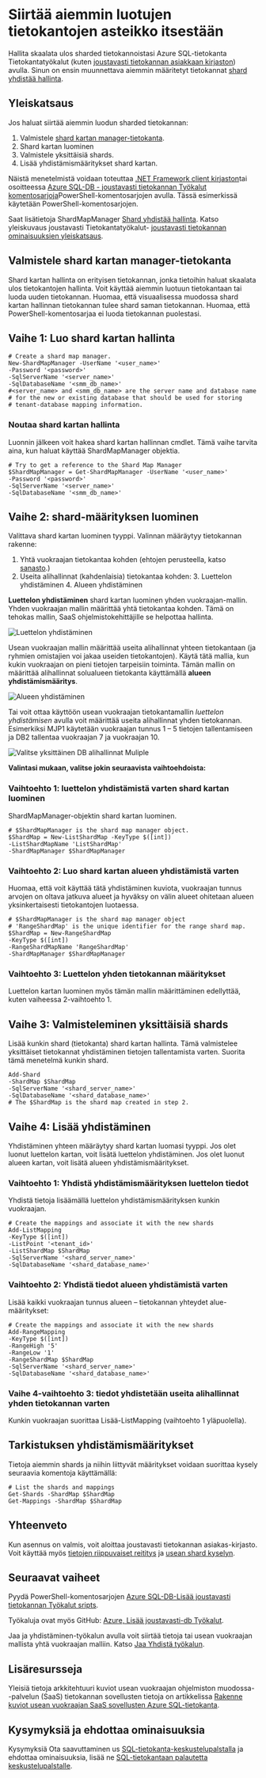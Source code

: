 <properties
   pageTitle="Siirtää aiemmin luotujen tietokantojen asteikko itsestään | Microsoft Azure"
   description="Muuntaa sharded tietokannat joustavasti Tietokantatyökalut luomalla shard kartan hallinta"
   services="sql-database"
   documentationCenter=""
   authors="ddove"
   manager="jhubbard"
   editor=""/>

<tags
   ms.service="sql-database"
   ms.devlang="NA"
   ms.topic="article"
   ms.tgt_pltfrm="NA"
   ms.workload="data-management"
   ms.date="10/24/2016"
   ms.author="ddove"/>

# <a name="migrate-existing-databases-to-scale-out"></a>Siirtää aiemmin luotujen tietokantojen asteikko itsestään

Hallita skaalata ulos sharded tietokannoistasi Azure SQL-tietokanta Tietokantatyökalut (kuten [joustavasti tietokannan asiakkaan kirjaston](sql-database-elastic-database-client-library.md)) avulla. Sinun on ensin muunnettava aiemmin määritetyt tietokannat [shard yhdistää hallinta](sql-database-elastic-scale-shard-map-management.md). 

## <a name="overview"></a>Yleiskatsaus
Jos haluat siirtää aiemmin luodun sharded tietokannan: 

1. Valmistele [shard kartan manager-tietokanta](sql-database-elastic-scale-shard-map-management.md).
2. Shard kartan luominen
3. Valmistele yksittäisiä shards.  
2. Lisää yhdistämismääritykset shard kartan.

Näistä menetelmistä voidaan toteuttaa [.NET Framework client kirjaston](http://www.nuget.org/packages/Microsoft.Azure.SqlDatabase.ElasticScale.Client/)tai osoitteessa [Azure SQL-DB - joustavasti tietokannan Työkalut komentosarjoja](https://gallery.technet.microsoft.com/scriptcenter/Azure-SQL-DB-Elastic-731883db)PowerShell-komentosarjojen avulla. Tässä esimerkissä käytetään PowerShell-komentosarjojen.

Saat lisätietoja ShardMapManager [Shard yhdistää hallinta](sql-database-elastic-scale-shard-map-management.md). Katso yleiskuvaus joustavasti Tietokantatyökalut- [joustavasti tietokannan ominaisuuksien yleiskatsaus](sql-database-elastic-scale-introduction.md).

## <a name="prepare-the-shard-map-manager-database"></a>Valmistele shard kartan manager-tietokanta

Shard kartan hallinta on erityisen tietokannan, jonka tietoihin haluat skaalata ulos tietokantojen hallinta. Voit käyttää aiemmin luotuun tietokantaan tai luoda uuden tietokannan. Huomaa, että visuaalisessa muodossa shard kartan hallinnan tietokannan tulee shard saman tietokannan. Huomaa, että PowerShell-komentosarjaa ei luoda tietokannan puolestasi. 

## <a name="step-1-create-a-shard-map-manager"></a>Vaihe 1: Luo shard kartan hallinta

    # Create a shard map manager. 
    New-ShardMapManager -UserName '<user_name>' 
    -Password '<password>' 
    -SqlServerName '<server_name>' 
    -SqlDatabaseName '<smm_db_name>' 
    #<server_name> and <smm_db_name> are the server name and database name 
    # for the new or existing database that should be used for storing 
    # tenant-database mapping information.

### <a name="to-retrieve-the-shard-map-manager"></a>Noutaa shard kartan hallinta

Luonnin jälkeen voit hakea shard kartan hallinnan cmdlet. Tämä vaihe tarvita aina, kun haluat käyttää ShardMapManager objektia.

    # Try to get a reference to the Shard Map Manager  
    $ShardMapManager = Get-ShardMapManager -UserName '<user_name>' 
    -Password '<password>' 
    -SqlServerName '<server_name>' 
    -SqlDatabaseName '<smm_db_name>' 

  
## <a name="step-2-create-the-shard-map"></a>Vaihe 2: shard-määrityksen luominen

Valittava shard kartan luominen tyyppi. Valinnan määräytyy tietokannan rakenne: 

1. Yhtä vuokraajan tietokantaa kohden (ehtojen perusteella, katso [sanasto](sql-database-elastic-scale-glossary.md).) 
2. Useita alihallinnat (kahdenlaisia) tietokantaa kohden:
    3. Luettelon yhdistäminen
    4. Alueen yhdistäminen
 

**Luettelon yhdistäminen** shard kartan luominen yhden vuokraajan-mallin. Yhden vuokraajan mallin määrittää yhtä tietokantaa kohden. Tämä on tehokas mallin, SaaS ohjelmistokehittäjille se helpottaa hallinta.

![Luettelon yhdistäminen][1]

Usean vuokraajan mallin määrittää useita alihallinnat yhteen tietokantaan (ja ryhmien omistajien voi jakaa useiden tietokantojen). Käytä tätä mallia, kun kukin vuokraajan on pieni tietojen tarpeisiin toiminta. Tämän mallin on määrittää alihallinnat solualueen tietokanta käyttämällä **alueen yhdistämismääritys**. 
 

![Alueen yhdistäminen][2]

Tai voit ottaa käyttöön usean vuokraajan tietokantamallin *luettelon yhdistämisen* avulla voit määrittää useita alihallinnat yhden tietokannan. Esimerkiksi MJP1 käytetään vuokraajan tunnus 1 – 5 tietojen tallentamiseen ja DB2 tallentaa vuokraajan 7 ja vuokraajan 10. 

![Valitse yksittäinen DB alihallinnat Muliple][3] 

**Valintasi mukaan, valitse jokin seuraavista vaihtoehdoista:**

### <a name="option-1-create-a-shard-map-for-a-list-mapping"></a>Vaihtoehto 1: luettelon yhdistämistä varten shard kartan luominen
ShardMapManager-objektin shard kartan luominen. 

    # $ShardMapManager is the shard map manager object. 
    $ShardMap = New-ListShardMap -KeyType $([int]) 
    -ListShardMapName 'ListShardMap' 
    -ShardMapManager $ShardMapManager 
 
 
### <a name="option-2-create-a-shard-map-for-a-range-mapping"></a>Vaihtoehto 2: Luo shard kartan alueen yhdistämistä varten

Huomaa, että voit käyttää tätä yhdistäminen kuviota, vuokraajan tunnus arvojen on oltava jatkuva alueet ja hyväksy on välin alueet ohitetaan alueen yksinkertaisesti tietokantojen luotaessa.

    # $ShardMapManager is the shard map manager object 
    # 'RangeShardMap' is the unique identifier for the range shard map.  
    $ShardMap = New-RangeShardMap 
    -KeyType $([int]) 
    -RangeShardMapName 'RangeShardMap' 
    -ShardMapManager $ShardMapManager 

### <a name="option-3-list-mappings-on-a-single-database"></a>Vaihtoehto 3: Luettelon yhden tietokannan määritykset
Luettelon kartan luominen myös tämän mallin määrittäminen edellyttää, kuten vaiheessa 2-vaihtoehto 1.

## <a name="step-3-prepare-individual-shards"></a>Vaihe 3: Valmisteleminen yksittäisiä shards

Lisää kunkin shard (tietokanta) shard kartan hallinta. Tämä valmistelee yksittäiset tietokannat yhdistäminen tietojen tallentamista varten. Suorita tämä menetelmä kunkin shard.
     
    Add-Shard 
    -ShardMap $ShardMap 
    -SqlServerName '<shard_server_name>' 
    -SqlDatabaseName '<shard_database_name>'
    # The $ShardMap is the shard map created in step 2.
 

## <a name="step-4-add-mappings"></a>Vaihe 4: Lisää yhdistäminen

Yhdistäminen yhteen määräytyy shard kartan luomasi tyyppi. Jos olet luonut luettelon kartan, voit lisätä luettelon yhdistäminen. Jos olet luonut alueen kartan, voit lisätä alueen yhdistämismääritykset.

### <a name="option-1-map-the-data-for-a-list-mapping"></a>Vaihtoehto 1: Yhdistä yhdistämismäärityksen luettelon tiedot

Yhdistä tietoja lisäämällä luettelon yhdistämismäärityksen kunkin vuokraajan.  

    # Create the mappings and associate it with the new shards 
    Add-ListMapping 
    -KeyType $([int]) 
    -ListPoint '<tenant_id>' 
    -ListShardMap $ShardMap 
    -SqlServerName '<shard_server_name>' 
    -SqlDatabaseName '<shard_database_name>' 

### <a name="option-2-map-the-data-for-a-range-mapping"></a>Vaihtoehto 2: Yhdistä tiedot alueen yhdistämistä varten

Lisää kaikki vuokraajan tunnus alueen – tietokannan yhteydet alue-määritykset:

    # Create the mappings and associate it with the new shards 
    Add-RangeMapping 
    -KeyType $([int]) 
    -RangeHigh '5' 
    -RangeLow '1' 
    -RangeShardMap $ShardMap 
    -SqlServerName '<shard_server_name>' 
    -SqlDatabaseName '<shard_database_name>' 


### <a name="step-4-option-3-map-the-data-for-multiple-tenants-on-a-single-database"></a>Vaihe 4-vaihtoehto 3: tiedot yhdistetään useita alihallinnat yhden tietokannan varten

Kunkin vuokraajan suorittaa Lisää-ListMapping (vaihtoehto 1 yläpuolella). 


## <a name="checking-the-mappings"></a>Tarkistuksen yhdistämismääritykset

Tietoja aiemmin shards ja niihin liittyvät määritykset voidaan suorittaa kysely seuraavia komentoja käyttämällä:  

    # List the shards and mappings 
    Get-Shards -ShardMap $ShardMap 
    Get-Mappings -ShardMap $ShardMap 

## <a name="summary"></a>Yhteenveto

Kun asennus on valmis, voit aloittaa joustavasti tietokannan asiakas-kirjasto. Voit käyttää myös [tietojen riippuvaiset reititys](sql-database-elastic-scale-data-dependent-routing.md) ja [usean shard kyselyn](sql-database-elastic-scale-multishard-querying.md).

## <a name="next-steps"></a>Seuraavat vaiheet


Pyydä PowerShell-komentosarjojen [Azure SQL-DB-Lisää joustavasti tietokannan Työkalut sripts](https://gallery.technet.microsoft.com/scriptcenter/Azure-SQL-DB-Elastic-731883db).

Työkaluja ovat myös GitHub: [Azure, Lisää joustavasti-db Työkalut](https://github.com/Azure/elastic-db-tools).

Jaa ja yhdistäminen-työkalun avulla voit siirtää tietoja tai usean vuokraajan mallista yhtä vuokraajan malliin. Katso [Jaa Yhdistä työkalun](sql-database-elastic-scale-get-started.md).

## <a name="additional-resources"></a>Lisäresursseja

Yleisiä tietoja arkkitehtuuri kuviot usean vuokraajan ohjelmiston muodossa--palvelun (SaaS) tietokannan sovellusten tietoja on artikkelissa [Rakenne kuviot usean vuokraajan SaaS sovellusten Azure SQL-tietokanta](sql-database-design-patterns-multi-tenancy-saas-applications.md).

## <a name="questions-and-feature-requests"></a>Kysymyksiä ja ehdottaa ominaisuuksia

Kysymyksiä Ota saavuttaminen us [SQL-tietokanta-keskustelupalstalla](http://social.msdn.microsoft.com/forums/azure/home?forum=ssdsgetstarted) ja ehdottaa ominaisuuksia, lisää ne [SQL-tietokantaan palautetta keskustelupalstalle](https://feedback.azure.com/forums/217321-sql-database/).

<!--Image references-->
[1]: ./media/sql-database-elastic-convert-to-use-elastic-tools/listmapping.png
[2]: ./media/sql-database-elastic-convert-to-use-elastic-tools/rangemapping.png
[3]: ./media/sql-database-elastic-convert-to-use-elastic-tools/multipleonsingledb.png
 
